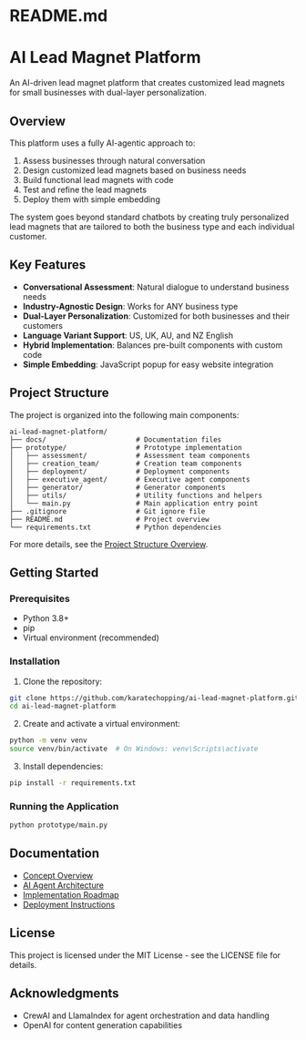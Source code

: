 # README.md

# AI Lead Magnet Platform

An AI-driven lead magnet platform that creates customized lead magnets for small businesses with dual-layer personalization.

## Overview

This platform uses a fully AI-agentic approach to:

1. Assess businesses through natural conversation
2. Design customized lead magnets based on business needs
3. Build functional lead magnets with code
4. Test and refine the lead magnets
5. Deploy them with simple embedding

The system goes beyond standard chatbots by creating truly personalized lead magnets that are tailored to both the business type and each individual customer.

## Key Features

- **Conversational Assessment**: Natural dialogue to understand business needs
- **Industry-Agnostic Design**: Works for ANY business type
- **Dual-Layer Personalization**: Customized for both businesses and their customers
- **Language Variant Support**: US, UK, AU, and NZ English
- **Hybrid Implementation**: Balances pre-built components with custom code
- **Simple Embedding**: JavaScript popup for easy website integration

## Project Structure

The project is organized into the following main components:

```
ai-lead-magnet-platform/
├── docs/                      # Documentation files
├── prototype/                 # Prototype implementation
│   ├── assessment/            # Assessment team components
│   ├── creation_team/         # Creation team components
│   ├── deployment/            # Deployment components
│   ├── executive_agent/       # Executive agent components
│   ├── generator/             # Generator components
│   ├── utils/                 # Utility functions and helpers
│   └── main.py                # Main application entry point
├── .gitignore                 # Git ignore file
├── README.md                  # Project overview
└── requirements.txt           # Python dependencies
```

For more details, see the [Project Structure Overview](docs/project_structure_overview.md).

## Getting Started

### Prerequisites

- Python 3.8+
- pip
- Virtual environment (recommended)

### Installation

1. Clone the repository:
```bash
git clone https://github.com/karatechopping/ai-lead-magnet-platform.git
cd ai-lead-magnet-platform
```

2. Create and activate a virtual environment:
```bash
python -m venv venv
source venv/bin/activate  # On Windows: venv\Scripts\activate
```

3. Install dependencies:
```bash
pip install -r requirements.txt
```

### Running the Application

```bash
python prototype/main.py
```

## Documentation

- [Concept Overview](docs/concept_overview.md)
- [AI Agent Architecture](docs/ai_agent_architecture.md)
- [Implementation Roadmap](docs/implementation_roadmap_detailed.md)
- [Deployment Instructions](docs/deployment_instructions.md)

## License

This project is licensed under the MIT License - see the LICENSE file for details.

## Acknowledgments

- CrewAI and LlamaIndex for agent orchestration and data handling
- OpenAI for content generation capabilities
